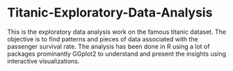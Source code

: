 # Titanic-Exploratory-Data-Analysis
This is the exploratory data analysis work on the famous titanic dataset. The objective is to find patterns and pieces of data associated with the passenger survival rate. The analysis has been done in R using a lot of packages prominantly GGplot2 to understand and present the insights using interactive visualizations.
